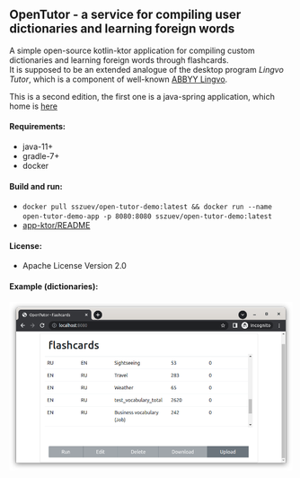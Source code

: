 ## OpenTutor - a service for compiling user dictionaries and learning foreign words

A simple open-source kotlin-ktor application for compiling custom dictionaries and learning foreign words through flashcards.         
It is supposed to be an extended analogue of the desktop program *Lingvo Tutor*, which is a component of well-known [ABBYY Lingvo](https://www.lingvo.ru/multi/).

This is a second edition, the first one is a java-spring application, which home is [here](https://gitlab.com/sszuev/flashcards)

#### Requirements: 
- java-11+
- gradle-7+
- docker

#### Build and run:

- `docker pull sszuev/open-tutor-demo:latest && docker run --name open-tutor-demo-app -p 8080:8080 sszuev/open-tutor-demo:latest`
- [app-ktor/README](./app-ktor/README.md)

#### License:
- Apache License Version 2.0

#### Example (dictionaries):

![MVP: dictionaries](./mvp-dictionaries.png)
